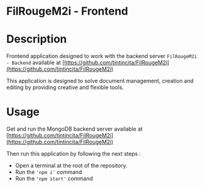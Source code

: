 # FilRougeM2i - Frontend

# Description

Frontend application designed to work with the backend server `FilRougeM2i - Backend` available at [https://github.com/tintincita/FilRougeM2i](https://github.com/tintincita/FilRougeM2i)

This application is designed to solve document management, creation and editing by providing creative and flexible tools. 

# Usage

Get and run the MongoDB backend server available at [https://github.com/tintincita/FilRougeM2i](https://github.com/tintincita/FilRougeM2i)

Then run this application by following the next steps :

- Open a terminal at the root of the repository.
- Run the `'npm i'` command
- Run the `'npm start'` command
